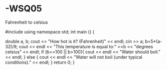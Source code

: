 # -WSQ05
Fahrenheit to celsius


#include <iostream>
using namespace std;
int main () {

double a, b;
cout << "How hot is it? (Fahrenheit)" << endl;
cin >> a;
b=5*(a-32)/9;
cout << endl << "This temperature is equal to:" <<b << "degrees celsius" << endl;
if (b==100 || b>100){
  cout << endl << "Water should boil." << endl;
}
  else {
    cout << endl << "Water will not boil (under typical conditions)." << endl;
  }
return 0;
}
